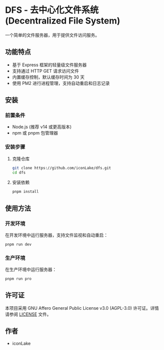 # DFS - 去中心化文件系统 (Decentralized File System)

一个简单的文件服务器，用于提供文件访问服务。

## 功能特点

- 基于 Express 框架的轻量级文件服务器
- 支持通过 HTTP GET 请求访问文件
- 内置缓存控制，默认缓存时间为 30 天
- 使用 PM2 进行进程管理，支持自动重启和日志记录

## 安装

### 前置条件

- Node.js (推荐 v14 或更高版本)
- npm 或 pnpm 包管理器

### 安装步骤

1. 克隆仓库

    ```bash
    git clone https://github.com/iconLake/dfs.git
    cd dfs
    ```

1. 安装依赖

    ```bash
    pnpm install
    ```

## 使用方法

### 开发环境

在开发环境中运行服务器，支持文件监视和自动重启：

```bash
pnpm run dev
```

### 生产环境

在生产环境中运行服务器：

```bash
pnpm run pro
```

## 许可证

本项目采用 GNU Affero General Public License v3.0 (AGPL-3.0) 许可证。详情请参阅 [LICENSE](LICENSE) 文件。

## 作者

- iconLake
